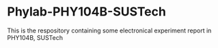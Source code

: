 # Phylab-PHY104B-SUSTech
This is the respository containing some electronical experiment report in PHY104B, SUSTech
